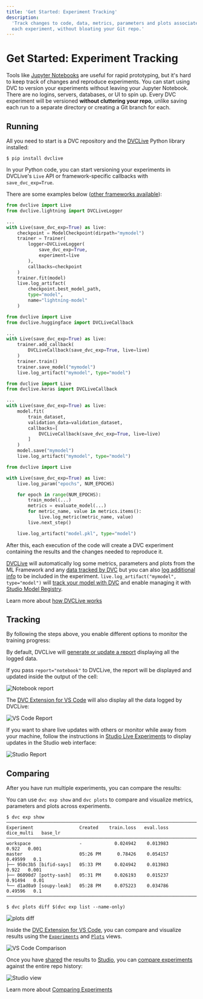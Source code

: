 ```yaml
---
title: 'Get Started: Experiment Tracking'
description:
  'Track changes to code, data, metrics, parameters and plots associated with
  each experiment, without bloating your Git repo.'
---
```


# Get Started: Experiment Tracking

Tools like [Jupyter Notebooks](https://jupyter.org/) are useful for rapid
prototyping, but it's hard to keep track of changes and reproduce experiments.
You can start using DVC to version your experiments without leaving your Jupyter
Notebook. There are no logins, servers, databases, or UI to spin up. Every
<abbr>DVC experiment</abbr> will be versioned **without cluttering your repo**,
unlike saving each run to a separate directory or creating a Git branch for
each.

## Running

All you need to start is a <abbr>DVC repository</abbr> and the [DVCLive] Python
library installed:

```cli
$ pip install dvclive
```

In your Python code, you can start versioning your experiments in DVCLive's
`Live` API or framework-specific callbacks with `save_dvc_exp=True`.

There are some examples below
([other frameworks available](/doc/dvclive/ml-frameworks)):

<toggle>

<tab title="Pytorch Lightning">

```python
from dvclive import Live
from dvclive.lightning import DVCLiveLogger

...
with Live(save_dvc_exp=True) as live:
    checkpoint = ModelCheckpoint(dirpath="mymodel")
    trainer = Trainer(
        logger=DVCLiveLogger(
            save_dvc_exp=True,
            experiment=live
        ),
        callbacks=checkpoint
    )
    trainer.fit(model)
    live.log_artifact(
        checkpoint.best_model_path,
        type="model",
        name="lightning-model"
    )
```

</tab>

<tab title="Hugging Face">

```python
from dvclive import Live
from dvclive.huggingface import DVCLiveCallback

...
with Live(save_dvc_exp=True) as live:
    trainer.add_callback(
        DVCLiveCallback(save_dvc_exp=True, live=live)
    )
    trainer.train()
    trainer.save_model("mymodel")
    live.log_artifact("mymodel", type="model")
```

</tab>

<tab title="Keras">

```python
from dvclive import Live
from dvclive.keras import DVCLiveCallback

...
with Live(save_dvc_exp=True) as live:
    model.fit(
        train_dataset,
        validation_data=validation_dataset,
        callbacks=[
            DVCLiveCallback(save_dvc_exp=True, live=live)
        ]
    )
    model.save("mymodel")
    live.log_artifact("mymodel", type="model")
```

</tab>

<tab title="General Python API">

```python
from dvclive import Live

with Live(save_dvc_exp=True) as live:
    live.log_param("epochs", NUM_EPOCHS)

    for epoch in range(NUM_EPOCHS):
        train_model(...)
        metrics = evaluate_model(...)
        for metric_name, value in metrics.items():
            live.log_metric(metric_name, value)
        live.next_step()

    live.log_artifact("model.pkl", type="model")
```

</tab>

</toggle>

After this, each execution of the code will create a <abbr>DVC experiment</abbr>
containing the results and the changes needed to reproduce it.

[DVCLive] will automatically log some metrics, parameters and plots from the ML
Framework and any
[data tracked by DVC](/doc/start/data-management/data-versioning) but you can
also [log additional info](/doc/dvclive#log-data) to be included in the
experiment. `live.log_artifact("mymodel", type="model")` will
[track your model with DVC](/doc/dvclive/live/log_artifact) and enable managing
it with
[Studio Model Registry](/doc/studio/user-guide/model-registry/what-is-a-model-registry).

<admon type="info">

Learn more about [how DVCLive works](/doc/dvclive/track-the-results)

</admon>

## Tracking

By following the steps above, you enable different options to monitor the
training progress:

<toggle>

<tab title="DVCLive Report">

By default, DVCLive will
[generate or update a report](/doc/dvclive/live/make_report) displaying all the
logged data.

If you pass `report="notebook"` to DVCLive, the report will be displayed and
updated inside the output of the cell:

![Notebook report](/img/dvclive-notebook.gif)

</tab>

<tab title="VSCode Extension">

The
[DVC Extension for VS Code](https://marketplace.visualstudio.com/items?itemName=Iterative.dvc)
will also display all the data logged by DVCLive:

![VS Code Report](/img/dvclive-vscode-monitoring.gif)

</tab>

<tab title="Studio">

If you want to share live updates with others or monitor while away from your
machine, follow the instructions in
[Studio Live Experiments](/doc/studio/user-guide/projects-and-experiments/live-metrics-and-plots)
to display updates in the Studio web interface:

![Studio Report](/img/dvclive-studio.gif)

</tab>

</toggle>

## Comparing

After you have run multiple experiments, you can compare the results:

<toggle>

<tab title="DVC CLI">

You can use `dvc exp show` and `dvc plots` to compare and visualize metrics,
parameters and plots across experiments.

```cli
$ dvc exp show
─────────────────────────────────────────────────────────────────────────────────────
Experiment                 Created    train.loss   eval.loss   dice_multi   base_lr
─────────────────────────────────────────────────────────────────────────────────────
workspace                  -            0.024942    0.013983        0.922   0.001
master                     05:26 PM      0.78426    0.054157      0.49599   0.1
├── 950c3b5 [bifid-says]   05:33 PM     0.024942    0.013983        0.922   0.001
├── 06090d7 [potty-sash]   05:31 PM     0.026193    0.015237      0.91494   0.01
└── d1ad0a9 [soupy-leak]   05:28 PM     0.075223    0.034786      0.49596   0.1
─────────────────────────────────────────────────────────────────────────────────────
```

```cli
$ dvc plots diff $(dvc exp list --name-only)
```

![plots diff](/img/dvclive_exp_tracking_plots_diff.svg)

</tab>

<tab title="VSCode Extension">

Inside the
[DVC Extension for VS Code](https://marketplace.visualstudio.com/items?itemName=Iterative.dvc),
you can compare and visualize results using the
[`Experiments`](https://github.com/iterative/vscode-dvc/blob/main/extension/resources/walkthrough/experiments-table.md)
and
[`Plots`](https://github.com/iterative/vscode-dvc/blob/main/extension/resources/walkthrough/plots.md)
views.

![VS Code Comparison](/img/dvclive-vscode-compare.png)

</tab>

<tab title="Studio">

Once you have [shared] the results to [Studio], you can
[compare experiments](/doc/studio/user-guide/projects-and-experiments/visualize-and-compare)
against the entire repo history:

![Studio view](/img/dvclive-studio.png)

</tab>

</toggle>

<admon type="info">

Learn more about
[Comparing Experiments](/doc/user-guide/experiment-management/comparing-experiments)

</admon>

[dvclive]: /doc/dvclive
[shared]: /doc/user-guide/experiment-management/sharing-experiments
[studio]: https://studio.iterative.ai
